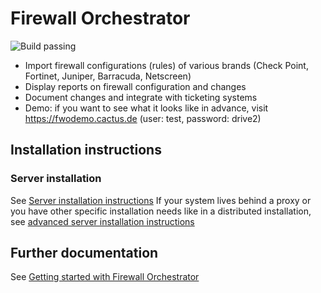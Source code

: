 # Firewall Orchestrator

![Build passing](https://github.com/CactuseSecurity/firewall-orchestrator/workflows/Build/badge.svg)

- Import firewall configurations (rules) of various brands (Check Point, Fortinet, Juniper, Barracuda, Netscreen)
- Display reports on firewall configuration and changes
- Document changes and integrate with ticketing systems
- Demo: if you want to see what it looks like in advance, visit <https://fwodemo.cactus.de> (user: test, password: drive2)

## Installation instructions
### Server installation

See [Server installation instructions](documentation/installer/server-install.md)
If your system lives behind a proxy or you have other specific installation needs like in a distributed installation, see [advanced server installation instructions](documentation/installer/install-advanced.md)

## Further documentation

See [Getting started with Firewall Orchestrator](documentation/get-started.MD)

